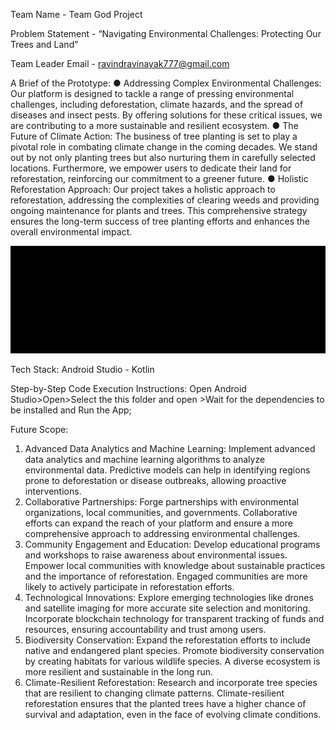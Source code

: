 Team Name - 
Team God Project

Problem Statement -
“Navigating Environmental Challenges: Protecting Our
Trees and Land"

Team Leader Email -
ravindravinayak777@gmail.com

A Brief of the Prototype:
● Addressing Complex Environmental Challenges:
Our platform is designed to tackle a range of pressing environmental challenges, including deforestation,
climate hazards, and the spread of diseases and insect pests. By offering solutions for these critical issues,
we are contributing to a more sustainable and resilient ecosystem.
● The Future of Climate Action:
The business of tree planting is set to play a pivotal role in combating climate change in the coming decades.
We stand out by not only planting trees but also nurturing them in carefully selected locations. Furthermore,
we empower users to dedicate their land for reforestation, reinforcing our commitment to a greener future.
● Holistic Reforestation Approach:
Our project takes a holistic approach to reforestation, addressing the complexities of clearing weeds and
providing ongoing maintenance for plants and trees. This comprehensive strategy ensures the long-term
success of tree planting efforts and enhances the overall environmental impact.

![Alt text](image.png)

Tech Stack:
Android Studio - Kotlin

Step-by-Step Code Execution Instructions:
Open Android Studio>Open>Select the this folder and open >Wait for the dependencies to be installed and Run the App;

Future Scope:
1. Advanced Data Analytics and Machine Learning:
Implement advanced data analytics and machine learning algorithms to analyze environmental data. Predictive models can help in identifying regions prone to deforestation or disease outbreaks, allowing proactive interventions.
2. Collaborative Partnerships:
Forge partnerships with environmental organizations, local communities, and governments. Collaborative efforts can expand the reach of your platform and ensure a more comprehensive approach to addressing environmental challenges.
3. Community Engagement and Education:
Develop educational programs and workshops to raise awareness about environmental issues. Empower local communities with knowledge about sustainable practices and the importance of reforestation. Engaged communities are more likely to actively participate in reforestation efforts.
4. Technological Innovations:
Explore emerging technologies like drones and satellite imaging for more accurate site selection and monitoring. Incorporate blockchain technology for transparent tracking of funds and resources, ensuring accountability and trust among users.
5. Biodiversity Conservation:
Expand the reforestation efforts to include native and endangered plant species. Promote biodiversity conservation by creating habitats for various wildlife species. A diverse ecosystem is more resilient and sustainable in the long run.
6. Climate-Resilient Reforestation:
Research and incorporate tree species that are resilient to changing climate patterns. Climate-resilient reforestation ensures that the planted trees have a higher chance of survival and adaptation, even in the face of evolving climate conditions.